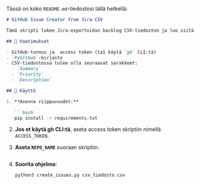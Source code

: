 Tässä on koko `README.md`-tiedostosi tällä hetkellä:

```markdown
# GitHub Issue Creator from Jira CSV

Tämä skripti lukee Jira-exportoidun backlog CSV-tiedoston ja luo siitä GitHub-issueita käyttäen [PyGithub](https://pygithub.readthedocs.io/en/latest/):ia.

## 🔧 Vaatimukset

- GitHub-tunnus ja  access token (tai käytä `gh` CLI:tä)
- `PyGithub`-kirjasto
- CSV-tiedostossa tulee olla seuraavat sarakkeet:
  - `Summary`
  - `Priority`
  - `Description`

## 🔨 Käyttö

1. **Asenna riippuvuudet:**

   ```bash
   pip install -r requirements.txt
   ```
2. **Jos et käytä gh CLI:tä**, aseta access token skriptiin nimellä `ACCESS_TOKEN`.

3. **Aseta `REPO_NAME`** suoraan skriptiin.
   ```

4. **Suorita ohjelma:**

   ```bash
   python3 create_issues.py csv_tiedosto.csv
   ```
